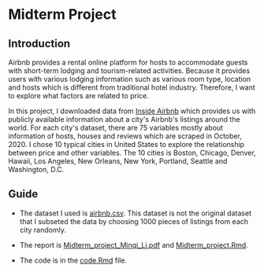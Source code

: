 # Midterm Project
## Introduction
Airbnb provides a rental online platform for hosts to accommodate guests with short-term lodging and tourism-related activities. Because it provides users with various lodging information such as various room type, location and hosts which is different from traditional hotel industry. Therefore, I want to explore what factors are related to price. 

In this project, I downloaded data from [Inside Airbnb](http://insideairbnb.com/get-the-data.html) which provides us with publicly available information about a city's Airbnb's listings around the world. For each city's dataset, there are 75 variables mostly about information of hosts, houses and reviews which are scraped in October, 2020. I chose 10 typical cities in United States to explore the relationship between price and other variables. The 10 cities is Boston, Chicago, Denver, Hawaii, Los Angeles, New Orleans, New York, Portland, Seattle and Washington, D.C.

## Guide
* The dataset I used is [airbnb.csv](https://github.com/minqil/MA678_Midterm_Project/blob/main/airbnb.csv). This dataset is not the original dataset that I subseted the data by choosing  1000 pieces of listings from each city randomly.

* The report is [Midterm_project_Minqi_Li.pdf](https://github.com/minqil/MA678_Midterm_Project/blob/main/Midterm_project_Minqi_Li.pdf) and [Midterm_project.Rmd](https://github.com/minqil/MA678_Midterm_Project/blob/main/Midterm_project.Rmd).

* The code is in the [code.Rmd](https://github.com/minqil/MA678_Midterm_Project/blob/main/code.Rmd) file.
